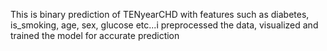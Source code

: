 This is binary prediction of TENyearCHD with features such as diabetes, is_smoking, age, sex, glucose etc...i preprocessed the data, visualized and trained the model for accurate prediction 